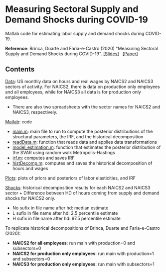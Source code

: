 # Measuring Sectoral Supply and Demand Shocks during COVID-19

Matlab code for estimating labor supply and demand shocks during COVID-19. 

**Reference**: Brinca, Duarte and Faria-e-Castro (2020)
"Measuring Sectoral Supply and Demand Shocks during COVID-19". [[Slides]](https://jbduarte.com/files/seacen_slides.pdf) &nbsp; [[Paper]](https://s3.amazonaws.com/real.stlouisfed.org/wp/2020/2020-011.pdf) 

## Contents

[Data](./Data/): US monthly data on hours and real wages by NAICS2 and NAICS3 sectors of activity. For NAICS2, there is data on production only employees and all employees, while for NAICS3 all data is for production only employees. 

- There are also two spreadsheets with the sector names for NAICS2 and NAICS3, respectively.

[Matlab](./Matlab/): code

- [main.m](./Matlab/main.m): main file to run to compute the posterior distributions of the structural parameters, the IRF, and the historical decomposition
- [readData.m](./Matlab/ReadData.m): function that reads data and applies data transformations
- [model_estimation.m](./Matlab/ReadData.m): function that estimates the posterior distribution of the SVAR using random walk Metropolis-Hastings
- [irf.m](./Matlab/irf.m): computes and saves IRF
- [histDecomp.m](./Matlab/histDecomp.m): computes and saves the historical decomposition of hours and wages
  

[Plots](./Plots/): plots of priors and posteriors of labor elasticities, and IRF

[Shocks](./Plots/): historical decomposition results for each NAICS2 and NAICS3 sector + Difference between HD of hours coming from supply and demand shocks for NAICS2 only. 
- No sufix in file name after hd: median estimate
- L sufix in file name after hd: 2.5 percentile estimate
- H sufix in file name after hd: 97.5 percentile estimate

To replicate historical decompositions of Brinca, Duarte and Faria-e-Castro (2020): 
- **NAICS2 for all employees**: run main with production=0 and subsectors=0
- **NAICS2 for production only employees**: run main with production=1 and subsectors=0
- **NAICS3 for production only employees**: run main with subsectors=1
